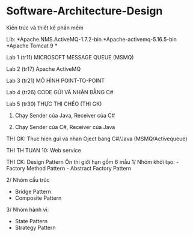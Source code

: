 # Software-Architecture-Design
Kiến trúc và thiết kế phần mềm

Lib: 
*Apache.NMS.ActiveMQ-1.7.2-bin 
*Apache-activemq-5.16.5-bin
*Apache Tomcat 9
*

Lab 1 (tr11) MICROSOFT MESSAGE QUEUE (MSMQ)

Lab 2 (tr17) Apache ActiveMQ

Lab 3 (tr21) MÔ HÌNH POINT-TO-POINT

Lab 4 (tr26) CODE GỬI VÀ NHẬN BẰNG C#

Lab 5 (tr30) THỰC THI CHÉO (THI GK)

1. Chạy Sender của Java, Receiver của C#

2. Chạy Sender của C#, Receiver của Java

THI GK: Thuc hien gui va nhan Oject bang C#/Java (MSMQ/Activequeue)

THI TH TUAN 10: Web service

THI CK: Design Pattern
Ôn thi giới hạn gồm 6 mẫu
1/ Nhóm khởi tạo:
	- Factory Method Pattern
	- Abstract Factory Pattern
  
2/ Nhóm cấu trúc
- Bridge Pattern
- Composite Pattern

3/ Nhóm hành vi:
- State Pattern
- Strategy Pattern
  
  
